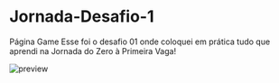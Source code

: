 # Jornada-Desafio-1
Página Game
Esse foi o desafio 01 onde coloquei em prática tudo que aprendi na Jornada do Zero à Primeira Vaga!

![preview](./assets/preview(2).png)

